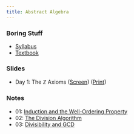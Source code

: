 ```yaml
---
title: Abstract Algebra
---
```


### Boring Stuff

* [Syllabus](/pdf/classes/aa/syllabus.pdf)
* [Textbook](http://abstract.pugetsound.edu)

### Slides

* Day 1: The $\mathbb{Z}$ Axioms
  ([Screen](/pdf/classes/aa/slides/zz-axioms-screen.pdf))
  ([Print](/pdf/classes/aa/slides/zz-axioms-print.pdf))

### Notes

* 01: [Induction and the Well-Ordering Property](/pdf/classes/aa/notes/01-induction-and-wop.pdf)
* 02: [The Division Algorithm](/pdf/classes/aa/notes/02-division-algorithm.pdf)
* 03: [Divisibility and GCD](/pdf/classes/aa/notes/03-divisibility-and-gcd.pdf)
